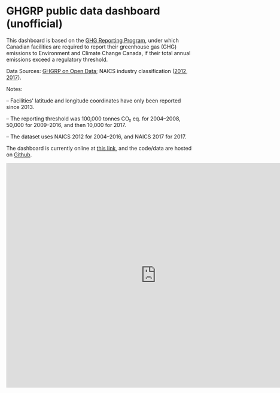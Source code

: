 # GHGRP public data dashboard (unofficial)

This dashboard is based on the [GHG Reporting Program](https://www.canada.ca/en/environment-climate-change/services/climate-change/greenhouse-gas-emissions/facility-reporting.html), under which Canadian facilities are required to report their greenhouse gas (GHG) emissions to Environment and Climate Change Canada, if their total annual emissions exceed a regulatory threshold.

Data Sources: [GHGRP on Open Data](https://open.canada.ca/data/en/dataset/a8ba14b7-7f23-462a-bdbb-83b0ef629823); NAICS industry classification ([2012](https://www.statcan.gc.ca/eng/subjects/standard/naics/2012/index), [2017](https://www.statcan.gc.ca/eng/subjects/standard/naics/2017/index)).

Notes:

– Facilities' latitude and longitude coordinates have only been reported since 2013.

– The reporting threshold was 100,000 tonnes CO₂ eq. for 2004–2008, 50,000 for 2009–2016, and then 10,000 for 2017.

– The dataset uses NAICS 2012 for 2004–2016, and NAICS 2017 for 2017.

The dashboard is currently online at [this link](https://app.powerbi.com/view?r=eyJrIjoiOTNhNWVjZmQtNDQ0ZS00NDA5LWJhYzgtMWU4YmU1Njc2YzlkIiwidCI6ImFlZGMzNjIwLTc1YWMtNDEzMi1hZGFiLTE5MTI5Yzg3MDc4YyIsImMiOjN9), and the code/data are hosted on [Github](https://github.com/GeorgeFlerovsky-Canada/GHGRP-Public).

<iframe width="800" height="600" src="https://app.powerbi.com/view?r=eyJrIjoiOTNhNWVjZmQtNDQ0ZS00NDA5LWJhYzgtMWU4YmU1Njc2YzlkIiwidCI6ImFlZGMzNjIwLTc1YWMtNDEzMi1hZGFiLTE5MTI5Yzg3MDc4YyIsImMiOjN9" frameborder="0" allowFullScreen="true"></iframe>

